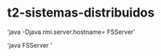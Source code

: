 # t2-sistemas-distribuidos

'java -Djava.rmi.server.hostname=<ip address> FSServer'
  
'java FSServer <ip address>'
